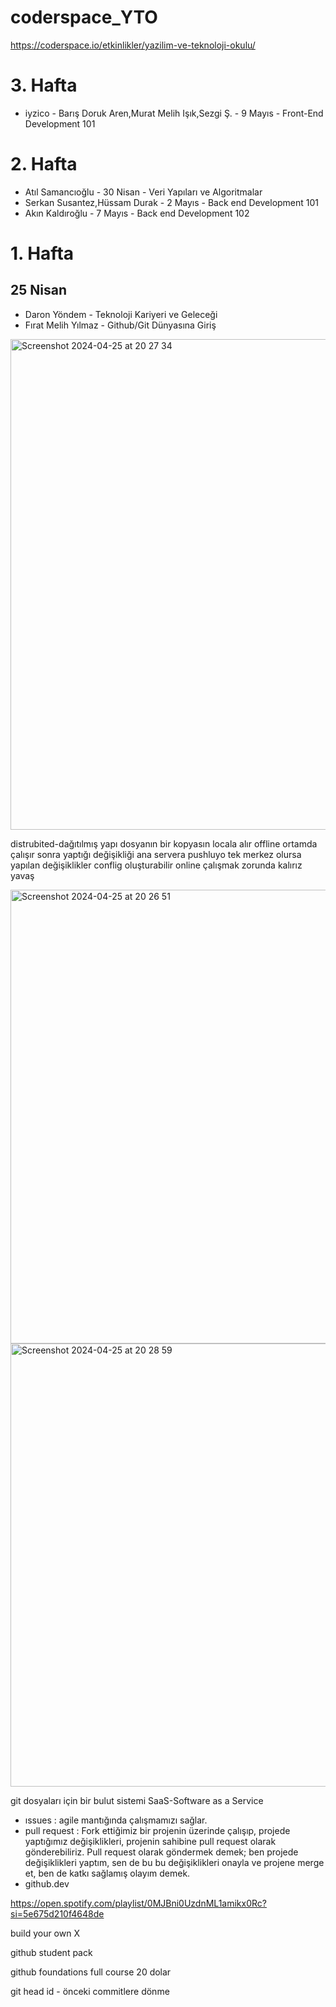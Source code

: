 # coderspace_YTO
https://coderspace.io/etkinlikler/yazilim-ve-teknoloji-okulu/
# 3. Hafta
- iyzico - Barış Doruk Aren,Murat Melih Işık,Sezgi Ş. - 9 Mayıs - Front-End Development 101 

# 2. Hafta

- Atıl Samancıoğlu - 30 Nisan - Veri Yapıları ve Algoritmalar
- Serkan Susantez,Hüssam Durak - 2 Mayıs - Back end Development 101
- Akın Kaldıroğlu - 7 Mayıs -  Back end Development 102

# 1. Hafta 

## 25 Nisan 
- Daron Yöndem -  Teknoloji Kariyeri ve Geleceği
- Fırat Melih Yılmaz - Github/Git Dünyasına Giriş

<img width="785" alt="Screenshot 2024-04-25 at 20 27 34" src="https://github.com/busecoban/coderspace_YTO/assets/73944611/fa749499-06f3-46fd-a51a-fca9a711ab54">

distrubited-dağıtılmış yapı
dosyanın bir kopyasın locala alır offline ortamda çalışır
sonra yaptığı değişikliği ana servera pushluyo
tek merkez olursa yapılan değişiklikler conflig oluşturabilir online çalışmak zorunda kalırız yavaş
  
<img width="726" alt="Screenshot 2024-04-25 at 20 26 51" src="https://github.com/busecoban/coderspace_YTO/assets/73944611/a5df2a1c-52b9-4227-8dcc-5aa8d623eb46">

<img width="709" alt="Screenshot 2024-04-25 at 20 28 59" src="https://github.com/busecoban/coderspace_YTO/assets/73944611/7a6e7c5f-c59b-4cf4-adb6-c8ab47d6489a">

git dosyaları için bir bulut sistemi SaaS-Software as a Service
- ıssues : agile mantığında çalışmamızı sağlar.
- pull request : Fork ettiğimiz bir projenin üzerinde çalışıp, projede yaptığımız değişiklikleri, projenin sahibine pull request olarak gönderebiliriz. Pull request olarak göndermek demek; ben projede değişiklikleri yaptım, sen de bu bu değişiklikleri onayla ve projene merge et, ben de katkı sağlamış olayım demek.
- github.dev

https://open.spotify.com/playlist/0MJBni0UzdnML1amikx0Rc?si=5e675d210f4648de

build your own X

github student pack 

github foundations full course 20 dolar 

git head id - önceki commitlere dönme
